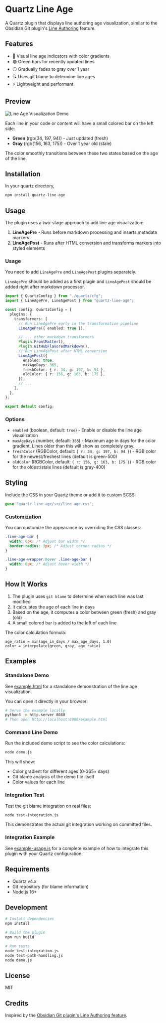 # Quartz Line Age

A Quartz plugin that displays line authoring age visualization, similar to the Obsidian Git plugin's [Line Authoring](https://publish.obsidian.md/git-doc/Line+Authoring) feature.

## Features

- 🎨 Visual line age indicators with color gradients
- 🟢 Green bars for recently updated lines
- ⚪ Gradually fades to gray over 1 year
- 🔍 Uses git blame to determine line ages
- ⚡ Lightweight and performant

## Preview

![Line Age Visualization Demo](https://github.com/user-attachments/assets/efdeae97-0c97-47da-a47b-a9ed261ec553)

Each line in your code or content will have a small colored bar on the left side:

- **Green** (rgb(34, 197, 94)) - Just updated (fresh)
- **Gray** (rgb(156, 163, 175)) - Over 1 year old (stale)

The color smoothly transitions between these two states based on the age of the line.

## Installation

In your quartz directory,

```bash
npm install quartz-line-age
```

## Usage

The plugin uses a two-stage approach to add line age visualization:

1. **LineAgePre** - Runs before markdown processing and inserts metadata markers
2. **LineAgePost** - Runs after HTML conversion and transforms markers into styled elements

### Usage

You need to add `LineAgePre` and `LineAgePost` plugins separately.

`LineAgePre` should be added as a first plugin and `LineAgePost` should be added right after markdown processor.

```typescript
import { QuartzConfig } from "./quartz/cfg";
import { LineAgePre, LineAgePost } from "quartz-line-age";

const config: QuartzConfig = {
  plugins: {
    transformers: [
      // Run LineAgePre early in the transformation pipeline
      LineAgePre({ enabled: true }),

      // ... other markdown transformers
      Plugin.FrontMatter(),
      Plugin.GitHubFlavoredMarkdown(),
      // Run LineAgePost after HTML conversion
      LineAgePost({
        enabled: true,
        maxAgeDays: 365,
        freshColor: { r: 34, g: 197, b: 94 },
        oldColor: { r: 156, g: 163, b: 175 },
      }),
      // ...
    ],
  },
};

export default config;
```

### Options

- `enabled` (boolean, default: `true`) - Enable or disable the line age visualization
- `maxAgeDays` (number, default: `365`) - Maximum age in days for the color gradient. Lines older than this will show as completely gray.
- `freshColor` (RGBColor, default: `{ r: 34, g: 197, b: 94 }`) - RGB color for the newest/freshest lines (default is green-500)
- `oldColor` (RGBColor, default: `{ r: 156, g: 163, b: 175 }`) - RGB color for the oldest/stale lines (default is gray-400)


## Styling

Include the CSS in your Quartz theme or add it to custom SCSS:

```scss
@use "quartz-line-age/src/line-age.css";
```


### Customization

You can customize the appearance by overriding the CSS classes:

```css
.line-age-bar {
  width: 6px; /* Adjust bar width */
  border-radius: 3px; /* Adjust corner radius */
}

.line-age-wrapper:hover .line-age-bar {
  width: 8px; /* Adjust hover width */
}
```

## How It Works

1. The plugin uses `git blame` to determine when each line was last modified
2. It calculates the age of each line in days
3. Based on the age, it computes a color between green (fresh) and gray (old)
4. A small colored bar is added to the left of each line

The color calculation formula:

```
age_ratio = min(age_in_days / max_age_days, 1.0)
color = interpolate(green, gray, age_ratio)
```

## Examples

### Standalone Demo

See [example.html](./example.html) for a standalone demonstration of the line age visualization.

You can open it directly in your browser:

```bash
# Serve the example locally
python3 -m http.server 8080
# Then open http://localhost:8080/example.html
```

### Command Line Demo

Run the included demo script to see the color calculations:

```bash
node demo.js
```

This will show:

- Color gradient for different ages (0-365+ days)
- Git blame analysis of the demo file itself
- Color values for each line

### Integration Test

Test the git blame integration on real files:

```bash
node test-integration.js
```

This demonstrates the actual git integration working on committed files.

### Integration Example

See [example-usage.js](./example-usage.js) for a complete example of how to integrate this plugin with your Quartz configuration.

## Requirements

- Quartz v4.x
- Git repository (for blame information)
- Node.js 16+

## Development

```bash
# Install dependencies
npm install

# Build the plugin
npm run build

# Run tests
node test-integration.js
node test-path-handling.js
node demo.js
```

## License

MIT

## Credits

Inspired by the [Obsidian Git plugin's Line Authoring feature](https://publish.obsidian.md/git-doc/Line+Authoring).
